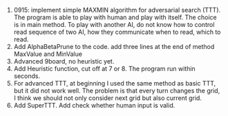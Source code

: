 1. 0915: implement simple MAXMIN algorithm for adversarial search (TTT). The program is able to play with human and play with itself. The choice is in main method. To play with another AI, do not know how to control read sequence of two AI, how they communicate when to read, which to read.
2. Add AlphaBetaPrune to the code. add three lines at the end of method MaxValue and MinValue
3. Advanced 9board, no heuristic yet.
4. Add Heuristic function, cut off at 7 or 8. The program run within seconds.
5. For advanced TTT, at beginning I used the same method as basic TTT, but it did not work well. The problem is that every turn changes the grid, I think we should not only consider next grid but also current grid.
6. Add SuperTTT. Add check whether human input is valid.
